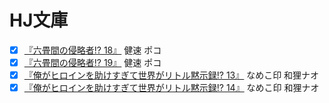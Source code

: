 # HJ文庫

* [x] [『六畳間の侵略者!? 18』](@4798609249@) 健速 ポコ
* [x] [『六畳間の侵略者!? 19』](@4798610269@) 健速 ポコ
* [x] [『俺がヒロインを助けすぎて世界がリトル黙示録!? 13』](@4798609584@) なめこ印 和狸ナオ
* [x] [『俺がヒロインを助けすぎて世界がリトル黙示録!? 14』](@4798610276@) なめこ印 和狸ナオ

